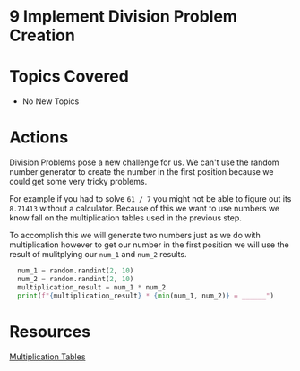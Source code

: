 # 9 Implement Division Problem Creation

# Topics Covered

- No New Topics

# Actions

Division Problems pose a new challenge for us. We can't use the random number generator to create the number in the first position because we could get some very tricky problems. 

For example if you had to solve `61 / 7` you might not be able to figure out its `8.71413` without a calculator. Because of this we want to use numbers we know fall on the multiplication tables used in the previous step. 

To accomplish this we will generate two numbers just as we do with multiplication however to get our number in the first position we will use the result of mulitplying our `num_1` and `num_2` results.

```python
  num_1 = random.randint(2, 10)
  num_2 = random.randint(2, 10)
  multiplication_result = num_1 * num_2
  print(f"{multiplication_result} * {min(num_1, num_2)} = ______")
```
# Resources

[Multiplication Tables](https://en.wikipedia.org/wiki/Multiplication_table)